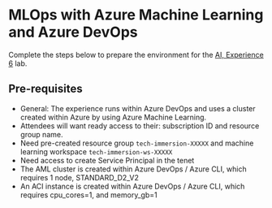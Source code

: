 # MLOps with Azure Machine Learning and Azure DevOps

Complete the steps below to prepare the environment for the [AI, Experience 6](../../../ai-exp6/README.md) lab.

## Pre-requisites

  - General: The experience runs within Azure DevOps and uses a cluster created within Azure by using Azure Machine Learning.
  - Attendees will want ready access to their: subscription ID and resource group name.
  - Need pre-created resource group `tech-immersion-XXXXX` and machine learning workspace `tech-immersion-ws-XXXXX`
  - Need access to create Service Principal in the tenet
  - The AML cluster is created within Azure DevOps / Azure CLI, which requires 1 node, STANDARD_D2_V2
  - An ACI instance is created within Azure DevOps / Azure CLI, which requires cpu_cores=1, and memory_gb=1
